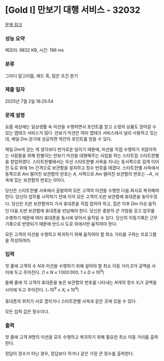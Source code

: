 # [Gold I] 만보기 대행 서비스 - 32032 

[문제 링크](https://www.acmicpc.net/problem/32032) 

### 성능 요약

메모리: 9832 KB, 시간: 196 ms

### 분류

그리디 알고리즘, 애드 혹, 많은 조건 분기

### 제출 일자

2025년 7월 2일 18:25:54

### 문제 설명

<p>요즘 세상에는 일상생활 속 미션을 수행하면서 포인트를 얻고 소정의 상품도 얻어갈 수 있는 앱테크 서비스가 많다. 만보기 미션은 여러 앱테크 서비스에서 널리 사용하고 있는데, 매일 <em>D</em>m 걷기에 성공하면 약간의 포인트를 얻을 수 있다.</p>

<p>매일 <em>D</em>m씩 걷는 게 생각보다 번거로운 일이기 때문에, 미션을 직접 수행하기 귀찮아하는 사람들을 위해 한별이는 만보기 미션을 대행해주는 사업을 하는 스타트업 스타트한별을 창업하였다. 스타트한별에서는 우선 스타트한별 사옥을 지나는 동서쪽으로 길게 이어진 도로 위에 1m 간격으로 보관함을 설치하고 정수 번호를 매겼다. 스타트한별 사옥에서 동쪽으로 <em>A</em>m 떨어진 보관함의 번호는 <em>A</em>, 서쪽으로 <em>A</em>m 떨어진 보관함의 번호는 −<em>A</em>, 사옥에 있는 보관함의 번호는 0이다.</p>

<p>당신은 스타트한별 사옥에서 출발하여 모든 고객의 미션을 수행한 다음 회사로 복귀해야 한다. 당신이 업무를 시작하기 전에 이미 모든 고객이 <em>X</em><sub><em>i</em></sub>번 보관함에 휴대폰을 놓아두었다. 당신은 <em>X</em><sub><em>i</em></sub>번 보관함까지 가서 휴대폰을 직접 집어야 하고, 집은 이후 <em>D</em>m 이상 움직인 다음 <em>X</em><sub><em>i</em></sub>번 보관함에 휴대폰을 반납해야 한다. 당신은 충분히 큰 가방을 갖고 업무를 수행하기 때문에 여러 휴대폰을 동시에 넣어서 움직일 수 있다. 당신의 이동기록은 근무 기록으로 반영되기 때문에 반드시 도로 위에서만 움직여야 한다.</p>

<p>모든 고객의 미션을 수행하고 복귀하기 위해 움직여야 할 최소 거리를 구하는 프로그램을 작성하여라.</p>

### 입력 

 <p>첫 줄에 고객의 수 <em>N</em>과 미션을 수행하기 위해 걸어야 할 최소 이동 거리 <em>D</em>가 공백을 사이에 두고 주어진다. (1 ≤ <em>N</em> ≤ 1 000 000; 1 ≤ <em>D</em> ≤ 10<sup>9</sup>)</p>

<p>둘째 줄에 각 고객이 휴대폰을 놓은 보관함의 번호를 나타내는 <em>N</em>개의 정수 <em>X</em><sub><em>i</em></sub>가 공백을 사이에 두고 주어진다. (−10<sup>9</sup> ≤ <em>X</em><sub><em>i</em></sub> ≤ 10<sup>9</sup>)</p>

<p>휴대폰의 위치가 서로 겹치거나 스타트한별 사옥과 같은 곳에 있을 수 있다.</p>

<p>모든 입력 값은 정수이다.</p>

### 출력 

 <p>첫 줄에 고객 <em>N</em>명의 미션을 모두 수행하고 복귀하기 위해 필요한 최소 이동 거리를 출력한다.</p>

<p>정답이 정수가 아닌 경우, 정답보다 작거나 같은 가장 큰 정수를 출력한다.</p>

